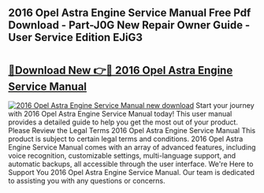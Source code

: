 ## 2016 Opel Astra Engine Service Manual Free Pdf Download - Part-J0G New Repair Owner Guide - User Service Edition EJiG3

# <h2><a href="http://bc52420.oget.top/?id=2016+Opel+Astra+Engine+Service+Manual">🔗Download New 👉🔴 2016 Opel Astra Engine Service Manual</a></h2>

[![2016 Opel Astra Engine Service Manual new download](https://i.imgur.com/5g1atiW.png)](http://bc52420.oget.top/?id=2016+Opel+Astra+Engine+Service+Manual)
Start your journey with 2016 Opel Astra Engine Service Manual today! This user manual provides a detailed guide to help you get the most out of your product. Please Review the Legal Terms 2016 Opel Astra Engine Service Manual This product is subject to certain legal terms and conditions. 2016 Opel Astra Engine Service Manual comes with an array of advanced features, including voice recognition, customizable settings, multi-language support, and automatic backups, all accessible through the user interface. We're Here to Support You 2016 Opel Astra Engine Service Manual. Our team is dedicated to assisting you with any questions or concerns.
